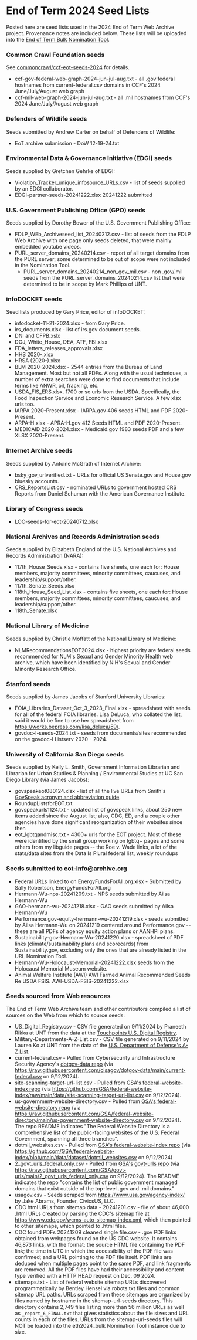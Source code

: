 # End of Term 2024 Seed Lists

Posted here are seed lists used in the 2024 End of Term Web Archive project.
Provenance notes are included below. These lists will be uploaded into the
[End of Term Bulk Nomination Tool](https://digital2.library.unt.edu/nomination/eth2024_bulk/).

### Common Crawl Foundation seeds

See [commoncrawl/ccf-eot-seeds-2024](https://github.com/commoncrawl/ccf-eot-seeds-2024) for details.

* ccf-gov-federal-web-graph-2024-jun-jul-aug.txt - all .gov federal hostnames from current-federal.csv domains in CCF's 2024 June/July/August web graph
* ccf-mil-web-graph-2024-jun-jul-aug.txt - all .mil hostnames from CCF's 2024 June/July/August web graph

### Defenders of Wildlife seeds
Seeds submitted by Andrew Carter on behalf of Defenders of Wildlife:
* EoT archive submission - DoW 12-19-24.txt

### Environmental Data & Governance Initiative (EDGI) seeds
Seeds supplied by Gretchen Gehrke of EDGI:
* Violation_Tracker_unique_infosource_URLs.csv - list of seeds supplied by an EDGI collaborator.
* EDGI-partner-seeds-20241222.xlsx 20241222 aubmitted

### U.S. Government Publishing Office (GPO) seeds
Seeds supplied by Dorothy Bower of the U.S. Government Publishing Office:

* FDLP_WEb_Archiveseed_list_20240212.csv - list of seeds from the FDLP Web Archive with one page only seeds deleted, that were mainly embedded youtube videos.
* PURL_server_domains_20240214.csv - report of all target domains from the PURL server; some determined to be out of scope were not included in the Nomination Tool.
    * PURL_server_domains_20240214_non_gov_mil.csv - non .gov/.mil seeds from the PURL_server_domains_20240214.csv list that were determined to be in scope by Mark Phillips of UNT.

### infoDOCKET seeds
Seed lists produced by Gary Price, editor of infoDOCKET:

* infodocket-11-21-2024.xlsx - from Gary Price.
* irs_documents.xlsx - list of irs.gov document seeds.
* DNI and CFPB.xslx
* DOJ, White_House, DEA, ATF, FBI.xlsx
* FDA_letters_releases_approvals.xlsx
* HHS 2020-.xlsx
* HRSA (2020-).xlsx
* BLM 2020-2024.xlsx - 2544 entries from the Bureau of Land Management. Most but not all PDFs. Along with the usual techniques, a number of extra searches were done to find documents that include terms like ANWR, oil, fracking, etc.
* USDA_FIS_ERS.xlsx. 1700 or so urls from the USDA. Specifically, the Food Inspection Service and Economic Research Service. A few xlsx urls too.
* IARPA 2020-Present.xlsx - IARPA.gov 406 seeds HTML and PDF 2020-Present.
* ARPA-H.xlsx - APRA-H.gov 412 Seeds HTML and PDF 2020-Present.
* MEDICAID 2020-2024.xlsx - Medicaid.gov 1983 seeds PDF and a few XLSX 2020-Present.

### Internet Archive seeds
Seeds supplied by Antoine McGrath of Internet Archive:

* bsky_gov_urlverified.txt - URLs for official US Senate.gov and House.gov bluesky accounts.
* CRS_ReportsList.csv - nominated URLs to government hosted CRS Reports from Daniel Schuman with the American Governance Institute.

### Library of Congress seeds

* LOC-seeds-for-eot-20240712.xlsx

### National Archives and Records Administration seeds

Seeds supplied by Elizabeth England of the U.S. National Archives and Records Administration (NARA):

* 117th_House_Seeds.xlsx - contains five sheets, one each for: House members, majority committees, minority committees, caucuses, and leadership/support/other.
* 117th_Senate_Seeds.xlsx
* 118th_House_Seed_List.xlsx - contains five sheets, one each for: House members, majority committees, minority committees, caucuses, and leadership/support/other.
* 118th_Senate.xlsx

### National Library of Medicine
Seeds supplied by Christie Moffatt of the National Library of Medicine:

* NLMRecommendationsEOT2024.xlsx - highest priority are federal seeds recommended for NLM's Sexual and Gender Minority Health web archive, which have been identified by NIH's Sexual and Gender Minority Research Office.

### Stanford seeds
Seeds supplied by James Jacobs of Stanford University Libraries:

* FOIA_Libraries_Dataset_Oct_3_2023_Final.xlsx - spreadsheet with seeds for all of the federal FOIA libraries. Lisa DeLuca, who collated the list, said it would be fine to use her spreadsheet from https://works.bepress.com/lisa_deluca/59/.
* govdoc-l-seeds-2024.txt - seeds from documents/sites recommended on the govdoc-l Listserv 2020 - 2024.

### University of California San Diego seeds
Seeds supplied by Kelly L. Smith, Government Information Librarian and Librarian for Urban Studies & Planning / Environmental Studies at UC San Diego Library (via James Jacobs):

* govspeakeot080124.xlsx - list of all the live URLs from Smith's [GovSpeak acronym and abbreviation guide](https://ucsd.libguides.com/govspeak/home).
* RoundupListsforEOT.txt
* govspeakurls1124.txt - updated list of govspeak links, about 250 new items added since the August list; also, CDC, ED, and a couple other agencies have done significant reorganization of their websites since then
* eot_lgbtqandmisc.txt - 4300+ urls for the EOT project. Most of these were identified by the small group working on lgbtq+ pages and some others from my libguide pages -- the Roe v. Wade links, a lot of the stats/data sites from the Data Is Plural federal list, weekly roundups


### Seeds submitted to eot-info@archive.org

* Federal URLs linked to on EnergyFundsForAll.org.xlsx - Submitted by Sally Robertson, EnergyFundsForAll.org
* Hermann-Wu-nps-20241209.txt - NPS seeds submitted by Ailsa Hermann-Wu
* GAO-hermann-wu-20241218.xlsx - GAO seeds submitted by Ailsa Hermann-Wu
* Performance.gov-equity-hermann-wu-20241219.xlsx - seeds submitted by Ailsa Hermann-Wu on 20241219 centered around Performance.gov -- these are all PDFs of agency equity action plans or AANHPI plans.
* Sustainability-gov-Hermann-Wu-20241220.xlsx - spreadsheet of PDF links (climate/sustainability plans and scorecards) from Sustainability.gov, excluding only the ones that are already listed in the URL Nomination Tool.
* Hermann-Wu-Holocaust-Memorial-20241222.xlsx seeds from the Holocaust Memorial Museum website.
* Animal Welfare Institute (AWI) AWI Farmed Animal Recommended Seeds Re USDA FSIS. AWI-USDA-FSIS-20241222.xlsx

### Seeds sourced from Web resources
The End of Term Web Archive team and other contributors compiled a list of sources on the Web from which to source seeds:

* US_Digital_Registry.csv - CSV file generated on 9/11/2024 by Praneeth Rikka at UNT from the data at the [Touchpoints U.S. Digital Registry](https://touchpoints.app.cloud.gov/registry).
* Military-Departments-A-Z-List.csv - CSV file generated on 9/11/2024 by Lauren Ko at UNT from the data of the [U.S. Department of Defense's A-Z List](https://www.defense.gov/Resources/Military-Departments/A-Z-List/).
* current-federal.csv - Pulled from Cybersecurity and Infrastructure Security Agency's [dotgov-data repo](https://github.com/cisagov/dotgov-data) (via https://raw.githubusercontent.com/cisagov/dotgov-data/main/current-federal.csv on 9/12/2024).
* site-scanning-target-url-list.csv - Pulled from [GSA's federal-website-index repo](https://github.com/GSA/federal-website-index) (via https://github.com/GSA/federal-website-index/raw/main/data/site-scanning-target-url-list.csv on 9/12/2024).
* us-government-website-directory.csv - Pulled from [GSA's federal-website-directory repo](https://github.com/GSA/federal-website-directory) (via https://raw.githubusercontent.com/GSA/federal-website-directory/main/us-government-website-directory.csv on 9/12/2024). The repo README indicates "The Federal Website Directory is a comprehensive list of the public-facing websites of the U.S. Federal Government, spanning all three branches".
* dotmil_websites.csv - Pulled from [GSA's federal-website-index repo](https://github.com/GSA/federal-website-index) (via https://github.com/GSA/federal-website-index/blob/main/data/dataset/dotmil_websites.csv on 9/12/2024)
* 2_govt_urls_federal_only.csv - Pulled from [GSA's govt-urls repo](https://github.com/GSA/govt-urls/) (via https://raw.githubusercontent.com/GSA/govt-urls/main/2_govt_urls_federal_only.csv on 9/12/2024). The README indicates the repo "contains the list of public government managed domains that exist outside of the top-level .gov and .mil domains."
* usagov.csv - Seeds scraped from https://www.usa.gov/agency-index/ by Jake Abrams, Founder, CivicsUS, LLC.
* CDC html URLs from sitemap data - 20241201.csv - file of about 46,000 .html URLs created by parsing the CDC's sitemap file at https://www.cdc.gov/wcms-auto-sitemap-index.xml, which then pointed to other sitemaps, which  pointed to .html files.
* CDC found PDFs 20241209 cleaned single file.csv - .gov PDF links obtained from webpages found on the US CDC website. It contains 46,873 links, with the format: the source HTML file containing the PDF link; the time in UTC in which the accessibility of the PDF file was confirmed; and a URL pointing to the PDF file itself. PDF links are deduped when multiple pages point to the same PDF, and link fragments are removed. All the PDF files have had their accessibility and content type verified with a HTTP HEAD request on Dec. 09 2024.
* sitemaps.txt - List of federal website sitemap URLs discovered programmatically by Bentley Hensel via robots.txt files and common sitemap URL paths. URLs scraped from these sitemaps are organized by files named by hostname in the sitemap-url-seeds directory. This directory contains 2,749 files listing more than 56 million URLs as well as `_report_6_FINAL.txt` that gives statistics about the file sizes and URL counts in each of the files. URLs from the sitemap-url-seeds files will NOT be loaded into the eth2024_bulk Nomination Tool instance due to size.
